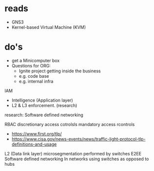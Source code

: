 # reads
- GNS3
- Kernel-based Virtual Machine (KVM) 
# do's
- get a Minicomputer box
- Questions for ORG:
    - Ignite project getting inside the business
    - e.g. code base
    - e.g. internal infra

IAM 
- Intelligence (Application layer)
- L2 & L3 enforcement. (research)

research: Software defined networking

RBAC
discretionary access cotrolsls
mandatory access rcontrols

- https://www.first.org/tlp/
- https://www.cisa.gov/news-events/news/traffic-light-protocol-tlp-definitions-and-usage

L2 (Data link layer)
microsegmentation
performed by switches
E2EE
Software defined networking
In networks using switches as opposed to hubs

